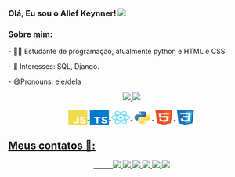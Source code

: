   ### Olá, Eu sou o Allef Keynner! <img src="https://raw.githubusercontent.com/iampavangandhi/iampavangandhi/master/gifs/Hi.gif" width="30px">

  ### Sobre mim:
<div style="display: inline_block"  >
<p> - 👨‍💻 Estudante de programação, atualmente python e HTML e CSS. </p>
<p> - 🎯 Interesses: SQL, Django. </p>
<p> - 😄Pronouns: ele/dela

</div>

<div align="center">
  <a href="https://github.com/19AllefKeynner">
  <img height="150em" src="https://github-readme-stats.vercel.app/api?username=19AllefKeynner&show_icons=true&theme=dark&include_all_commits=true&count_private=true"/>
  <img height="150em" src="https://github-readme-stats.vercel.app/api/top-langs/?username=19AllefKeynner&layout=compact&langs_count=7&theme=dark"/>
</div>
<div style="display: inline_block"><br>
  

  <div align="center">
    <img align="center" alt="Js" height="30" width="40" src="https://raw.githubusercontent.com/devicons/devicon/master/icons/javascript/javascript-plain.svg">
    <img align="center" alt="Ts" height="30" width="40" src="https://raw.githubusercontent.com/devicons/devicon/master/icons/typescript/typescript-plain.svg">
    <img align="center" alt="React" height="30" width="40" src="https://raw.githubusercontent.com/devicons/devicon/master/icons/react/react-original.svg">
    <img align="center" alt="Python" height="30" width="40" src="https://raw.githubusercontent.com/devicons/devicon/master/icons/python/python-original.svg">
    <img align="center" alt="HTML" height="30" width="40" src="https://raw.githubusercontent.com/devicons/devicon/master/icons/html5/html5-original.svg">
    <img align="center" alt="CSS" height="30" width="40" src="https://raw.githubusercontent.com/devicons/devicon/master/icons/css3/css3-original.svg">
  

   
</div>

## Meus contatos 📧:

<p align="center">
    &nbsp;&nbsp;&nbsp;&nbsp;&nbsp;&nbsp;&nbsp;&nbsp;&nbsp;
    <a href="#">
        <img src="https://img.shields.io/badge/Twitch-9146FF?style=for-the-badge&logo=twitch&logoColor=white">
    <a href="https://www.instagram.com/keynner_allef/">
        <img  src="https://img.shields.io/badge/-Instagram-%23E4405F?style=for-the-badge&logo=instagram&logoColor=white">
    <a href="https://wa.me/5573991115214">
        <img  src="https://img.shields.io/badge/WhatsApp-25D366?style=for-the-badge&logo=whatsapp&logoColor=white">
    <a href="#">
        <img  src="https://img.shields.io/badge/-Gmail-%23333?style=for-the-badge&logo=gmail&logoColor=white">
    <a href="#">
        <img  src="https://img.shields.io/badge/-LinkedIn-%230077B5?style=for-the-badge&logo=linkedin&logoColor=white">
    <a href="#">
        <img src="https://img.shields.io/badge/Discord-7289DA?style=for-the-badge&logo=discord&logoColor=white"> 
   
</p>
